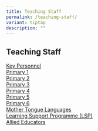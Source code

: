 ```yaml
---
title: Teaching Staff
permalink: /teaching-staff/
variant: tiptap
description: ""
---
```

<h2><strong>Teaching Staff</strong></h2>
<p><a href="/list-of-teaching-staff/school-executive-committee/onnel/" rel="noopener noreferrer nofollow" target="_blank">Key Personnel</a> 
<br><a href="/list-of-teaching-staff/primary-1/" rel="noopener noreferrer nofollow" target="_blank">Primary 1</a> 
<br><a href="/list-of-teaching-staff/primary-2/" rel="noopener noreferrer nofollow" target="_blank">Primary 2</a> 
<br><a href="/list-of-teaching-staff/primary-3/" rel="noopener noreferrer nofollow" target="_blank">Primary 3</a> 
<br><a href="/list-of-teaching-staff/primary-4/" rel="noopener noreferrer nofollow" target="_blank">Primary 4</a> 
<br><a href="/list-of-teaching-staff/primary-5/" rel="noopener noreferrer nofollow" target="_blank">Primary 5</a> 
<br><a href="/list-of-teaching-staff/primary-6/" rel="noopener noreferrer nofollow" target="_blank">Primary 6</a> 
<br><a href="/list-of-teaching-staff/mother-tongue-language-teachers/" rel="noopener noreferrer nofollow" target="_blank">Mother Tongue Languages</a> 
<br><a href="/list-of-teaching-staff/learning-support-programme-lsp/" rel="noopener noreferrer nofollow" target="_blank">Learning Support Programme (LSP)</a> 
<br><a href="/list-of-teaching-staff/allied-educators/" rel="noopener noreferrer nofollow" target="_blank">Allied Educators</a>
</p>